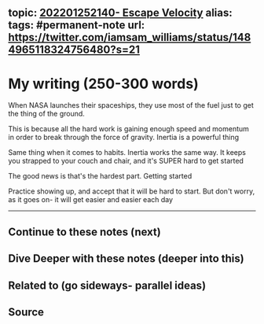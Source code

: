 topic: [202201252140- Escape Velocity](.md)
alias: 
tags: #permanent-note
url: https://twitter.com/iamsam_williams/status/1484965118324756480?s=21
---

# My writing (250-300 words)

When NASA launches their spaceships, they use most of the fuel just to get the thing of the ground.

This is because all the hard work is gaining enough speed and momentum in order to break through the force of gravity. Inertia is a powerful thing

Same thing when it comes to habits. Inertia works the same way. It keeps you strapped to your couch and chair, and it's SUPER hard to get started

The good news is that's the hardest part. Getting started

Practice showing up, and accept that it will be hard to start. But don't worry, as it goes on- it will get easier and easier each day


---
## Continue to these notes (next)

## Dive Deeper with these notes (deeper into this)
		
## Related to (go sideways- parallel ideas)
	
## Source